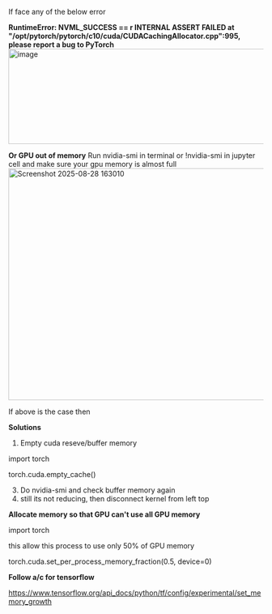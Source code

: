 If face any of the below error

**RuntimeError: NVML_SUCCESS == r INTERNAL ASSERT FAILED at "/opt/pytorch/pytorch/c10/cuda/CUDACachingAllocator.cpp":995, please report a bug to PyTorch**
<img width="1118" height="188" alt="image" src="https://github.com/user-attachments/assets/bf696c39-19a2-4502-a13d-9744abc57c73" />

**Or GPU out of memory**
Run nvidia-smi in terminal or !nvidia-smi in jupyter cell and make sure your gpu memory is almost full 
<img width="653" height="458" alt="Screenshot 2025-08-28 163010" src="https://github.com/user-attachments/assets/be392dd7-a509-4ec8-be5d-7e52b8fc8338" />

If above is the case then 

**Solutions**

1) Empty cuda reseve/buffer memory
   
import torch

torch.cuda.empty_cache()  

3) Do nvidia-smi and check buffer memory again
4) still its not reducing, then disconnect kernel from left top

**Allocate memory so that GPU can't use all GPU memory**

import torch

this allow this process to use only 50% of GPU memory

torch.cuda.set_per_process_memory_fraction(0.5, device=0)

**Follow a/c for tensorflow**

https://www.tensorflow.org/api_docs/python/tf/config/experimental/set_memory_growth
